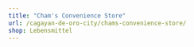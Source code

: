 ```yaml
---
title: "Cham's Convenience Store"
url: /cagayan-de-oro-city/chams-convenience-store/
shop: Lebensmittel
---
```

